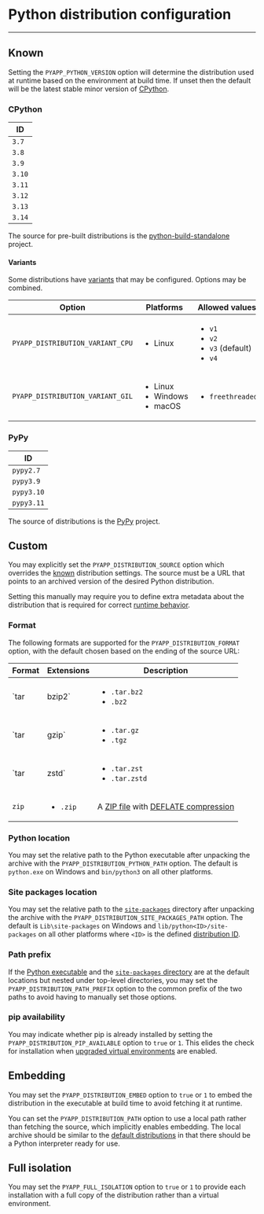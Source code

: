 # Python distribution configuration

-----

## Known

Setting the `PYAPP_PYTHON_VERSION` option will determine the distribution used at runtime based on the environment at build time. If unset then the default will be the latest stable minor version of [CPython](#cpython).

### CPython

| ID |
| --- |
| `3.7` |
| `3.8` |
| `3.9` |
| `3.10` |
| `3.11` |
| `3.12` |
| `3.13` |
| `3.14` |

The source for pre-built distributions is the [python-build-standalone](https://github.com/astral-sh/python-build-standalone) project.

#### Variants

Some distributions have [variants](https://gregoryszorc.com/docs/python-build-standalone/main/running.html) that may be configured. Options may be combined.

| Option | Platforms | Allowed values |
| --- | --- | --- |
| `PYAPP_DISTRIBUTION_VARIANT_CPU` | <ul><li>Linux</li></ul> | <ul><li><code>v1</code></li><li><code>v2</code></li><li><code>v3</code> (default)</li><li><code>v4</code></li></ul> |
| `PYAPP_DISTRIBUTION_VARIANT_GIL` | <ul><li>Linux</li><li>Windows</li><li>macOS</li></ul> | <ul><li><code>freethreaded</code></li></ul> |

### PyPy

| ID |
| --- |
| `pypy2.7` |
| `pypy3.9` |
| `pypy3.10` |
| `pypy3.11` |

The source of distributions is the [PyPy](https://www.pypy.org) project.

## Custom

You may explicitly set the `PYAPP_DISTRIBUTION_SOURCE` option which overrides the [known](#known) distribution settings. The source must be a URL that points to an archived version of the desired Python distribution.

Setting this manually may require you to define extra metadata about the distribution that is required for correct [runtime behavior](../runtime.md).

### Format

The following formats are supported for the `PYAPP_DISTRIBUTION_FORMAT` option, with the default chosen based on the ending of the source URL:

| Format | Extensions | Description |
| --- | --- | --- |
| `tar|bzip2` | <ul><li><code>.tar.bz2</code></li><li><code>.bz2</code></li></ul> | A [tar file](https://en.wikipedia.org/wiki/Tar_(computing)) with [bzip2 compression](https://en.wikipedia.org/wiki/Bzip2) |
| `tar|gzip` | <ul><li><code>.tar.gz</code></li><li><code>.tgz</code></li></ul> | A [tar file](https://en.wikipedia.org/wiki/Tar_(computing)) with [gzip compression](https://en.wikipedia.org/wiki/Gzip) |
| `tar|zstd` | <ul><li><code>.tar.zst</code></li><li><code>.tar.zstd</code></li></ul> | A [tar file](https://en.wikipedia.org/wiki/Tar_(computing)) with [Zstandard compression](https://en.wikipedia.org/wiki/Zstd) |
| `zip` | <ul><li><code>.zip</code></li></ul> | A [ZIP file](https://en.wikipedia.org/wiki/ZIP_(file_format)) with [DEFLATE compression](https://en.wikipedia.org/wiki/Deflate) |

### Python location

You may set the relative path to the Python executable after unpacking the archive with the `PYAPP_DISTRIBUTION_PYTHON_PATH` option. The default is `python.exe` on Windows and `bin/python3` on all other platforms.

### Site packages location

You may set the relative path to the [`site-packages`](https://docs.python.org/3/library/site.html) directory after unpacking the archive with the `PYAPP_DISTRIBUTION_SITE_PACKAGES_PATH` option. The default is `Lib\site-packages` on Windows and `lib/python<ID>/site-packages` on all other platforms where `<ID>` is the defined [distribution ID](#known).

### Path prefix

If the [Python executable](#python-location) and the [`site-packages` directory](#site-packages-location) are at the default locations but nested under top-level directories, you may set the `PYAPP_DISTRIBUTION_PATH_PREFIX` option to the common prefix of the two paths to avoid having to manually set those options.

### pip availability

You may indicate whether pip is already installed by setting the `PYAPP_DISTRIBUTION_PIP_AVAILABLE` option to `true` or `1`. This elides the check for installation when [upgraded virtual environments](installation.md#virtual-environments) are enabled.

## Embedding

You may set the `PYAPP_DISTRIBUTION_EMBED` option to `true` or `1` to embed the distribution in the executable at build time to avoid fetching it at runtime.

You can set the `PYAPP_DISTRIBUTION_PATH` option to use a local path rather than fetching the source, which implicitly enables embedding. The local archive should be similar to the [default distributions](#known) in that there should be a Python interpreter ready for use.

## Full isolation

You may set the `PYAPP_FULL_ISOLATION` option to `true` or `1` to provide each installation with a full copy of the distribution rather than a virtual environment.
